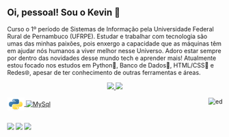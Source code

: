 ## Oi, pessoal! Sou o Kevin 👾

Curso o 1º período de Sistemas de Informação pela Universidade Federal Rural de Pernambuco (UFRPE). Estudar e trabalhar com tecnologia são umas das minhas paixões, pois enxergo a capacidade que as máquinas têm em ajudar nós humanos a viver melhor nesse Universo. Adoro estar sempre por dentro das novidades desse mundo tech e aprender mais! Atualmente estou focado nos estudos em Python🐍, Banco de Dados🎲, HTML/CSS📝 e Redes🌐, apesar de ter conhecimento de outras ferramentas e áreas.

<div align="center">
  <a href="https://github.com/cyberkevinferreira">
  <img height="180em" src="https://github-readme-stats.vercel.app/api?username=cyberkevinferreira&show_icons=true&theme=midnight-purple&include_all_commits=true&count_private=true"/>
  <img height="120em" src="https://github-readme-stats.vercel.app/api/top-langs/?username=cyberkevinferreira&layout=compact&langs_count=7&theme=midnight-purple"/>
</div>
<div style="display: inline_block"><br>
  <img align="center" alt="Python" height="30" width="40" src="https://raw.githubusercontent.com/devicons/devicon/master/icons/python/python-original.svg">
  <img align="center" alt="MySql" height="30" width="40" src="https://cdn.jsdelivr.net/gh/devicons/devicon/icons/mysql/mysql-original.svg">
  <img align="right" alt="ed" src="https://media0.giphy.com/media/udhngZK2IFTc4/200w.webp?cid=ecf05e475d8x229lxc4lqvc8d7q7a9e7wwjgsfikhhvdhiyt&rid=200w.webp&ct=g">
</div>

##
                                                                                 
<div>
  <a href="https://instagram.com/kvinixs" target="_blank"><img src="https://img.shields.io/badge/-Instagram-%23E4405F?style=for-the-badge&logo=instagram&logoColor=white" target="_blank"></a>
  <a href = "mailto:devkevferreira@gmail.com"><img src="https://img.shields.io/badge/-Gmail-%23333?style=for-the-badge&logo=gmail&logoColor=white" target="_blank"></a>
  <a href="https://www.linkedin.com/in/kevin-ferreira-29a082226/" target="_blank"><img src="https://img.shields.io/badge/-LinkedIn-%230077B5?style=for-the-badge&logo=linkedin&logoColor=white" target="_blank"></a> 
</div>
